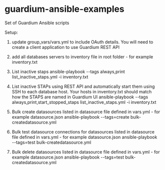 # guardium-ansible-examples
Set of Guardium Ansible scripts

Setup: 
1. update group_vars/vars.yml to include OAuth details. You will need to create a client application to use Guardium REST API
2. add all databases servers to inventory file in root folder - for example inventory.txt
3. List inactive staps
    ansible-playbook --tags always,print   list_inactive_staps.yml  -i inventory.txt
   
4. List inactive STAPs using REST API and automatically start them using SSH to each database host. Your hosts in inventory.txt should match how the STAPS are named in Guardium UI
   ansible-playbook --tags always,print,start_stopped_staps   list_inactive_staps.yml  -i inventory.txt

5. Bulk create datasources listed in datasource file defined in vars.yml - for example datasource.json
     ansible-playbook --tags=create  bulk-createdatasource.yml
6. Bulk test datasource connections for datasources listed in datasource file defined in vars.yml - for example datasource.json
     ansible-playbook --tags=test  bulk-createdatasource.yml
7. Bulk delete datasources listed in datasource file defined in vars.yml - for example datasource.json
     ansible-playbook --tags=test  bulk-createdatasource.yml
   

